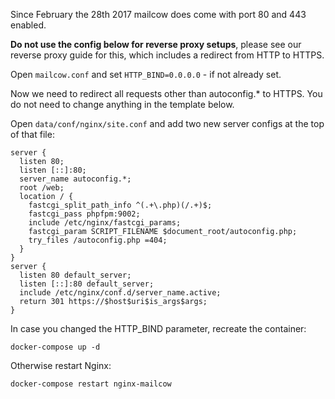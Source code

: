 Since February the 28th 2017 mailcow does come with port 80 and 443 enabled.

**Do not use the config below for reverse proxy setups**, please see our reverse proxy guide for this, which includes a redirect from HTTP to HTTPS.

Open `mailcow.conf` and set `HTTP_BIND=0.0.0.0` - if not already set.

Now we need to redirect all requests other than autoconfig.* to HTTPS. You do not need to change anything in the template below.

Open `data/conf/nginx/site.conf` and add two new server configs at the top of that file:

```
server {
  listen 80;
  listen [::]:80;
  server_name autoconfig.*;
  root /web;
  location / {
    fastcgi_split_path_info ^(.+\.php)(/.+)$;
    fastcgi_pass phpfpm:9002;
    include /etc/nginx/fastcgi_params;
    fastcgi_param SCRIPT_FILENAME $document_root/autoconfig.php;
    try_files /autoconfig.php =404;
  }
}
server {
  listen 80 default_server;
  listen [::]:80 default_server;
  include /etc/nginx/conf.d/server_name.active;
  return 301 https://$host$uri$is_args$args;
}
```

In case you changed the HTTP_BIND parameter, recreate the container:

```
docker-compose up -d
```

Otherwise restart Nginx:

```
docker-compose restart nginx-mailcow
```
